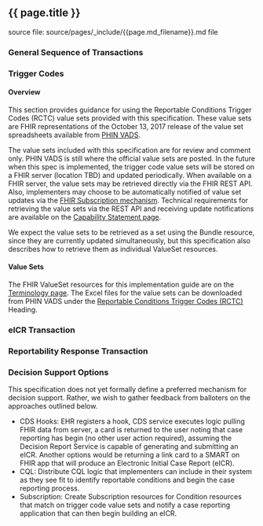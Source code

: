 ## {{ page.title }}
<!-- { :.no_toc } -->

source file: source/pages/\_include/{{page.md_filename}}.md  file

<!-- TOC  the css styling for this is \pages\assets\css\project.css under 'markdown-toc'-->

<!-- * Do not remove this line (it will not be displayed)
{:toc} -->

###  General Sequence of Transactions

###  Trigger Codes

####	Overview

This section provides guidance for using the Reportable Conditions Trigger Codes (RCTC) value sets provided with this specification. These value sets are FHIR representations of the October 13, 2017 release of the value set spreadsheets available from [PHIN VADS](https://phinvads.cdc.gov/vads/SearchVocab.action).

The value sets included with this specification are for review and comment only. PHIN VADS is still where the official value sets are posted. In the future when this spec is implemented, the trigger code value sets will be stored on a FHIR server (location TBD) and updated periodically. When available on a FHIR server, the value sets may be retrieved directly via the FHIR REST API. Also, implementers may choose to be automatically notified of value set updates via the [FHIR Subscription mechanism](http://hl7.org/fhir/subscription.html). Technical requirements for retrieving the value sets via the REST API and receiving update notifications are available on the [Capability Statement page](capstatements.html#trigger-code-transaction).

We expect the value sets to be retrieved as a set using the Bundle resource, since they are currently updated simultaneously, but this specification also describes how to retrieve them as individual ValueSet resources.

####	Value Sets
The FHIR ValueSet resources for this implementation guide are on the [Terminology page](terminology.html#value-sets). The Excel files for the value sets can be downloaded from PHIN VADS under the [Reportable Conditions Trigger Codes (RCTC)](https://phinvads.cdc.gov/vads/SearchVocab.action) Heading.

###  eICR Transaction

###  Reportability Response Transaction

###  Decision Support Options

This specification does not yet formally define a preferred mechanism for decision support. Rather, we wish to gather feedback from balloters on the approaches outlined below.

* CDS Hooks: EHR registers a hook, CDS service executes logic pulling FHIR data from server, a card is returned to the user noting that case reporting has begin (no other user action required), assuming the Decision Report Service is capable of generating and submitting an eICR. Another options would be returning a link card to a SMART on FHIR app that will produce an Electronic Initial Case Report (eICR).
* CQL: Distribute CQL logic that implementers can include in their system as they see fit to identify reportable conditions and begin the case reporting process.
* Subscription: Create Subscription resources for Condition resources that match on trigger code value sets and notify a case reporting application that can then begin building an eICR.
